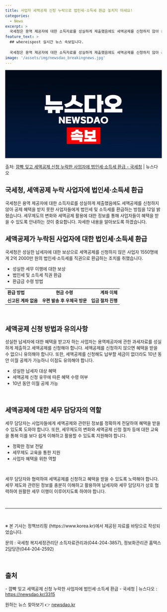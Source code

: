 ```yaml
---
title: 사업자 세액공제 신청 누락으로 법인세·소득세 환급 놓치지 마세요!
categories:
  - News
excerpt: >
  국세청은 용역 제공자에 대한 소득자료를 성실하게 제출했음에도 세액공제를 신청하지 않아 공제 혜택을 받지 못한…
feature_text: >
  ## whereispost 실시간 뉴스 속보입니다.

  국세청은 용역 제공자에 대한 소득자료를 성실하게 제출했음에도 세액공제를 신청하지 않아 공제 혜택을 받지 못한…
image: '/assets/img/newsdao_breakingnews.jpg'
---
```


![뉴스다오 속보](/assets/img/newsdao_breakingnews.jpg)

<p>출처: <a href="https://newsdao.kr/3315" rel="dofollow">깜빡 잊고 세액공제 신청 누락한 사업자에 법인세·소득세 환급 - 국세청</a> | 뉴스다오</p>

<h2 data-ke-size="size26">국세청, 세액공제 누락 사업자에 법인세·소득세 환급</h2>
<p data-ke-size="size16">국세청은 용역 제공자에 대한 소득자료를 성실하게 제출했음에도 세액공제를 신청하지 않아 공제 혜택을 받지 못한 사업자들에게 법인세 및 소득세를 환급하는 방침을 12일 밝혔습니다. 세무제도의 변화와 세액공제 활용에 대한 정보를 통해 사업자들이 혜택을 받을 수 있도록 안내하는 것이 중요합니다. 자세한 내용을 알아보도록 하겠습니다.</p>

<h2 data-ke-size="size24">세액공제가 누락된 사업자에 대한 법인세·소득세 환급</h2>
<p data-ke-size="size16">국세청은 성실한 납세자에 대한 보상으로 세액공제를 신청하지 않은 사업자 1550명에게 2억 2000만 원의 법인세·소득세를 직권으로 환급하는 조치를 취했습니다.</p>
<ul>
<li>성실한 세무 이행에 대한 보상</li>
<li>법인세 및 소득세 직권 환급</li>
<li>환급금 수령 방법</li>
</ul>
<table>
<tbody>
<tr>
<td style="text-align: left; height: 17px;"><b>환급 방법</b></td>
<td style="text-align: center; height: 17px;"><b>현금 수령</b></td>
<td style="text-align: right; height: 17px;"><b>계좌 이체</b></td>
</tr>
<tr>
<td style="text-align: left; height: 17px;"><b>신고된 계좌 없음</b></td>
<td style="text-align: center; height: 17px;"><b>우편 발송 후 우체국 방문</b></td>
<td style="text-align: right; height: 17px;"><b>입금 절차 진행</b></td>
</tr>
</tbody>
</table>
<p data-ke-size="size16">&nbsp;</p>

<h2 data-ke-size="size24">세액공제 신청 방법과 유의사항</h2>
<p data-ke-size="size16">성실한 납세자에 대한 혜택을 받고자 하는 사업자는 용역제공자에 관한 과세자료를 성실하게 제출하고 세액공제를 신청해야 합니다. 세액공제를 신청하지 않으면 혜택을 받을 수 없으니 유의해야 합니다. 또한, 세액공제를 신청해도 납부할 세금이 없더라도 10년 동안 이월 공제가 가능하니 이점도 유의해야 합니다.</p>
<ul>
<li>성실한 납세자 대상 혜택</li>
<li>세액공제 신청 유무에 따른 혜택 수령 여부</li>
<li>10년 동안 이월 공제 가능</li>
</ul>
<p data-ke-size="size16">&nbsp;</p>

<h2 data-ke-size="size24">세액공제에 대한 세무 담당자의 역할</h2>
<p data-ke-size="size16">세무 담당자는 사업자들에게 세액공제와 관련된 정보를 정확하게 전달하여 혜택을 받을 수 있도록 도와야 합니다. 또한, 세무제도의 변화와 세액공제 신청 절차 등에 대한 교육을 통해 이를 보다 쉽게 이해하고 활용할 수 있도록 지원해야 합니다.</p>
<ul>
<li>정확한 정보 전달</li>
<li>세무제도 교육을 통한 지원</li>
<li>사업자 혜택을 위한 역할</li>
</ul>
<p data-ke-size="size16">&nbsp;</p>

<p data-ke-size="size16">세무 담당자와 협력하여 세액공제를 신청하고 혜택을 받을 수 있도록 노력해야 합니다. 세무 제도와 관련된 정보를 충분히 이해하고 활용하여 납세자와 세무 담당자가 상호 협력하여 원활한 세무 이행이 이루어지도록 하여야 합니다.</p>
<p data-ke-size="size16">&nbsp;</p>
<hr>
<p data-ke-size="size16">&nbsp;</p>

<p data-ke-size="size16">※ 본 기사는 정책브리핑 (https://www.korea.kr)에서 제공된 자료를 바탕으로 작성되었습니다.</p>
<p data-ke-size="size16">문의 : 국세청 복지세정관리단 소득자료관리과(044-204-3857), 정보화관리관 홈택스2담당관(044-204-2592)</p>
<p data-ke-size="size16">&nbsp;</p>
<h2 data-ke-size="size26">출처</h2>
<p data-ke-size="size16">- 깜빡 잊고 세액공제 신청 누락한 사업자에 법인세·소득세 환급 - 국세청 | 뉴스다오 : <a href="https://newsdao.kr/3315">https://newsdao.kr/3315</a></p> 

원하는 뉴스 찾아보기 👉 <a href="https://newsdao.kr" rel="dofollow">newsdao.kr</a>


